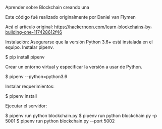 Aprender sobre Blockchain creando una

Este código fué realizado originalmente por Daniel van Flymen

Acá el artículo original:
https://hackernoon.com/learn-blockchains-by-building-one-117428612f46

Instalación:
Asegurarse que la versión Python 3.6+ está instalada en el equipo.
Instalar pipenv.

$ pip install pipenv 

Crear un entorno virtual y especificar la versión a usar de Python.

$ pipenv --python=python3.6

Instalar requerimientos:

$ pipenv install 

Ejecutar el servidor:

$ pipenv run python blockchain.py
$ pipenv run python blockchain.py -p 5001
$ pipenv run python blockchain.py --port 5002
